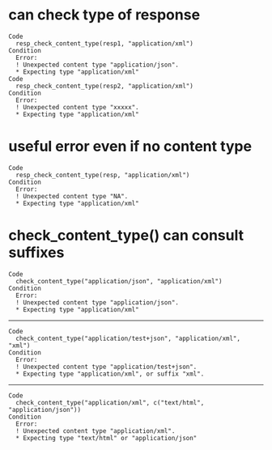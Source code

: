 # can check type of response

    Code
      resp_check_content_type(resp1, "application/xml")
    Condition
      Error:
      ! Unexpected content type "application/json".
      * Expecting type "application/xml"
    Code
      resp_check_content_type(resp2, "application/xml")
    Condition
      Error:
      ! Unexpected content type "xxxxx".
      * Expecting type "application/xml"

# useful error even if no content type

    Code
      resp_check_content_type(resp, "application/xml")
    Condition
      Error:
      ! Unexpected content type "NA".
      * Expecting type "application/xml"

# check_content_type() can consult suffixes

    Code
      check_content_type("application/json", "application/xml")
    Condition
      Error:
      ! Unexpected content type "application/json".
      * Expecting type "application/xml"

---

    Code
      check_content_type("application/test+json", "application/xml", "xml")
    Condition
      Error:
      ! Unexpected content type "application/test+json".
      * Expecting type "application/xml", or suffix "xml".

---

    Code
      check_content_type("application/xml", c("text/html", "application/json"))
    Condition
      Error:
      ! Unexpected content type "application/xml".
      * Expecting type "text/html" or "application/json"

